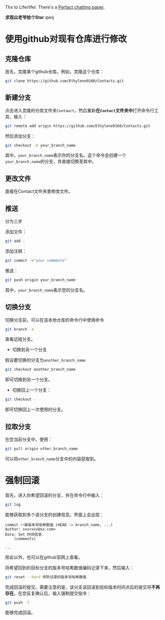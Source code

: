 Thx to Liferlifer. There's a [Perfact chatting paper](https://github.com/LiferLifer/TransferChan).

**求观众老爷给个Star** qwq

# 使用github对现有仓库进行修改

## 克隆仓库

首先，克隆某个github仓库。例如，克隆这个仓库：

```bash
git clone https://github.com/Ethylene9160/Contacts.git
```

## 新建分支

点击进入克隆的仓库文件夹`Contaact`，然后重新**在`Contact`文件夹中**打开命令行工具，输入：

```bash
git remote add origin https://github.com/Ethylene9160/Contacts.git
```

然后添加分支：

```bash
git checkout -b your_branch_name
```

其中，`your_branch_name`表示你的分支名。这个命令会创建一个`your_branch_name`的分支，并直接切换至其中。

## 更改文件

直接在Contact文件夹里修改文件。

## 推送

分为三步

添加文件：

```bash
git add .
```

添加注释：

```bash
git commit -m"your comments"
```

推送：

```bash
git push origin your_branch_name
```

其中，`your_branch_name`表示您的分支名。

## 切换分支

切换分支前，可以在该本地仓库的命令行中使用命令

```bash
git branch -a
```

查看远程分支。

* 切换到另一个分支

假设要切换的分支为`another_branch_name`

```bash
git checkout another_branch_name
```

即可切换到另一个分支。

* 切换回上一个分支：

```bash
git checkout -
```

即可切换回上一次使用的分支。

## 拉取分支

在您当前分支中，使用：

```bash
git pull origin other_branch_name
```

可以将`other_branch_name`分支中的内容获取到。

# 强制回滚

首先，进入你希望回滚的分支，并在命令行中输入：

```bash
git log
```

能够获取到多个该分支的创建信息。界面上会出现：

```
commit 一串版本号哈希数值 (HEAD -> branch_name, ...)
Author: xxx<xxx@xx.com>
Data: Set 时间信息
	(comments)
	
...
```

除此以外，也可以在github官网上查看。

将希望回到的目标分支的版本号哈希数值编码记录下来，然后输入：

```bash
git reset --hard 你所记录的版本号哈希数值
```

完成回滚的提交。需要注意的是，该分支该回滚到目标版本时间点后的提交将**不再存在**。在您反复确认后，输入强制提交指令：

```bash
git push -f
```

能够完成回滚。
